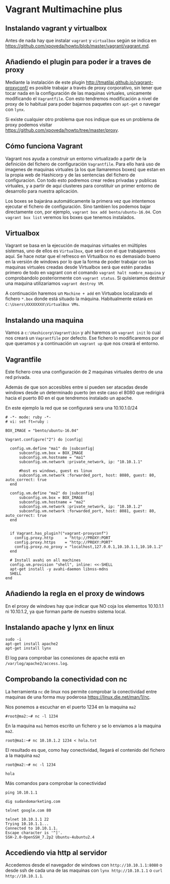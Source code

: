 Vagrant Multimachine plus
=========================

Instalando vagrant y virtualbox
-------------------------------
Antes de nada hay que instalar `vagrant` y `virtualbox` según se indica en https://github.com/xpoveda/howto/blob/master/vagrant/vagrant.md.

Añadiendo el plugin para poder ir a traves de proxy
---------------------------------------------------
Mediante la instalación de este plugin http://tmatilai.github.io/vagrant-proxyconf/ es posible trabajar a través de proxy corporativo, sin tener que tocar nada en la configuración de las maquinas virtuales, unicamente modificando el `Vagrantfile`. Con esto tendremos modificación a nivel de proxy de lo habitual para poder bajarnos paquetes con `apt-get` o navegar con `lynx`.

Si existe cualquier otro problema que nos indique que es un problema de proxy podemos visitar https://github.com/xpoveda/howto/tree/master/proxy.


Cómo funciona Vagrant
----------------------
Vagrant nos ayuda a construir un entorno virtualizado a partir de la definición del fichero de configuración `Vagrantfile`.
Para ello hará uso de imagenes de maquinas virtuales (a los que llamaremos boxes) que estan en la propia web de Hashicorp y de las sentencias del fichero de configuracion. Con todo esto podremos crear redes privadas y publicas virtuales, y a partir de aquí clusteres para constituir un primer entorno de desarrollo para nuestra aplicación.

Los boxes se bajarána automáticamente la primera vez que intentemos ejecutar el fichero de configuración.
Sino tambien los podemos bajar directamente con, por ejemplo, `vagrant box add bento/ubuntu-16.04`. Con `vagrant box list` veremos los boxes que tenemos instalados.

Virtualbox
----------
Vagrant se basa en la ejecución de maquinas virtuales en múltiples sistemas, uno de ellos es `Virtualbox`, que será con el que trabajaremos aquí. Se hace notar que el refresco en Virtualbox no es demasiado bueno en la versión de windows por lo que la forma de poder trabajar con las maquinas virtuales creadas desde Virtualbox será que estén paradas primero de todo en vagrant con el comando `vagrant halt nombre_maquina` y comprobandolo posteriormente con `vagrant status`. Si quisieramos destruir una maquina utilizariamos `vagrant destroy VM`.

A continuación haremos un `Machine + add` en Virtuabox localizando el fichero `*.box` donde está situado la máquina. Habitualmente estará en `C:\Users\XXXXXXXX\VirtualBox VMs`.


Instalando una maquina
-----------------------
Vamos a `c:\Hashicorp\Vagrant\bin` y ahi haremos un `vagrant init` lo cual nos creará un `Vagrantfile` por defecto. Ese fichero lo modificaremos por el que queramos y a continuación un `vagrant up` que nos creará el entorno.

Vagrantfile
-----------
Este fichero crea una configuración de 2 maquinas virtuales dentro de una red privada.

Además de que son accesibles entre si pueden ser atacadas desde windows desde un determinado puerto (en este caso el 8080 que redirigirá hacia el puerto 80 en el que tendremos instalado un apache.

En este ejemplo la red que se configurará sera una 10.10.1.0/24

```
# -*- mode: ruby -*-
# vi: set ft=ruby :

BOX_IMAGE = "bento/ubuntu-16.04"

Vagrant.configure("2") do |config|

  config.vm.define "ma1" do |subconfig|
      subconfig.vm.box = BOX_IMAGE
      subconfig.vm.hostname = "ma1"
      subconfig.vm.network :private_network, ip: "10.10.1.1"

      #host es windows, guest es linux
      subconfig.vm.network :forwarded_port, host: 8080, guest: 80, auto_correct: true
  end

  config.vm.define "ma2" do |subconfig|
      subconfig.vm.box = BOX_IMAGE
      subconfig.vm.hostname = "ma2"
      subconfig.vm.network :private_network, ip: "10.10.1.2"
      subconfig.vm.network :forwarded_port, host: 8081, guest: 80, auto_correct: true
  end  


  if Vagrant.has_plugin?("vagrant-proxyconf")
    config.proxy.http     = "http://PROXY:PORT
    config.proxy.https    = "http://PROXY:PORT"
    config.proxy.no_proxy = "localhost,127.0.0.1,10.10.1.1,10.10.1.2"
  end
  	
  # Install avahi on all machines 
  config.vm.provision "shell", inline: <<-SHELL 
  apt-get install -y avahi-daemon libnss-mdns
  SHELL
end
```
Añadiendo la regla en el proxy de windows
-----------------------------------------
En el proxy de windows hay que indicar que NO coja los elementos 10.10.1.1 ni 10.10.1.2, ya que forman parte de nuestro sistema local.

Instalando apache y lynx en linux
---------------------------------
```
sudo -i
apt-get install apache2
apt-get install lynx
```

El log para comprobar las conexiones de apache está en `/var/log/apache2/access.log`.

Comprobando la conectividad con nc
----------------------------------
La herramienta `nc` de linux nos permite comprobar la conectividad entre maquinas de una forma muy poderosa https://linux.die.net/man/1/nc.

Nos ponemos a escuchar en el puerto 1234 en la maquina `ma2`
```
#root@ma2:~# nc -l 1234

```

En la maquina `ma1` hemos escrito un fichero y se lo enviamos a la maquina `ma2`.
```
root@ma1:~# nc 10.10.1.2 1234 < hola.txt
```

El resultado es que, como hay conectividad, llegará el contenido del fichero a la maquina `ma2`
```
root@ma2:~# nc -l 1234

hola
```

Más comandos para comprobar la conectividad
```
ping 10.10.1.1

dig sudandomarketing.com

telnet google.com 80

telnet 10.10.1.1 22
Trying 10.10.1.1...
Connected to 10.10.1.1.
Escape character is '^]'.
SSH-2.0-OpenSSH_7.2p2 Ubuntu-4ubuntu2.4
```

Accediendo via http al servidor
-------------------------------
Accedemos desde el navegador de windows con `http://10.10.1.1:8080` o desde ssh de cada una de las maquinas con `lynx http://10.10.1.1` o `curl http://10.10.1.1`.
